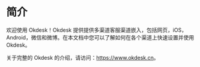 # 简介

欢迎使用 Okdesk！Okdesk 提供提供多渠道客服渠道嵌入，包括网页，iOS，Android，微信和微博。在本文档中您可以了解如何在各个渠道上快速设置并使用 Okdesk。

关于完整的 Okdesk 的介绍，请访问：<a href="https://www.okdesk.cn">https://www.okdesk.cn</a>。
